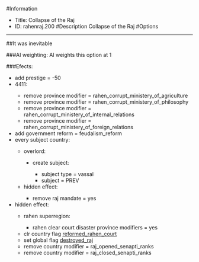 #Information
 - Title: Collapse of the Raj
 - ID: rahenraj.200
#Description
Collapse of the Raj
#Options

___
##It was inevitable

###AI weighting:
AI weights this option at 1


###Efects:<ul><li>add prestige = -50</li><li>4411:</li><ul><li>remove province modifier = rahen_corrupt_ministery_of_agriculture</li><li>remove province modifier = rahen_corrupt_ministery_of_philosophy</li><li>remove province modifier = rahen_corrupt_ministery_of_internal_relations</li><li>remove province modifier = rahen_corrupt_ministery_of_foreign_relations</li></ul><li>add government reform = feudalism_reform</li><li>every subject country:</li><ul><li>overlord:</li><ul><li>create subject:</li><ul><li>subject type = vassal</li><li>subject = PREV</li></ul></ul><li>hidden effect:</li><ul><li>remove raj mandate = yes</li></ul></ul><li>hidden effect:</li><ul><li>rahen superregion:</li><ul><li>rahen clear court disaster province modifiers = yes</li></ul><li>clr country flag [reformed_rahen_court](../flags/reformed_rahen_court.md)</li><li>set global flag [destroyed_raj](../flags/destroyed_raj.md)</li><li>remove country modifier = raj_opened_senapti_ranks</li><li>remove country modifier = raj_closed_senapti_ranks</li></ul></ul>
